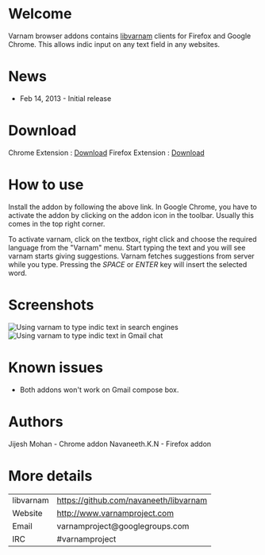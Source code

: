 # Welcome

Varnam browser addons contains [libvarnam](https://github.com/navaneeth/libvarnam) clients for Firefox and Google Chrome. This allows indic input on any text field in any websites.

# News

* Feb 14, 2013 - Initial release

# Download

Chrome Extension : [Download](https://chrome.google.com/webstore/detail/varnam/abcfkeabpcanobhdmcmdabejaamephaf)
Firefox Extension :
[Download](https://addons.mozilla.org/en-US/firefox/addon/varnam-transliteration-base/)

# How to use

Install the addon by following the above link. In Google Chrome, you have to activate the addon by clicking on the addon icon in the toolbar. Usually this comes in the top right corner.

To activate varnam, click on the textbox, right click and choose the required language from the "Varnam" menu. Start typing the text and you will see varnam starts giving suggestions. Varnam fetches suggestions from server while you type. Pressing the *SPACE* or *ENTER* key will insert the selected word.

# Screenshots

![Using varnam to type indic text in search engines](https://raw.github.com/navaneeth/varnam-browser-addons/master/screenshot-ff-bing.png)
![Using varnam to type indic text in Gmail chat](https://raw.github.com/navaneeth/varnam-browser-addons/master/screenshot-ff-gmailchat.png)

# Known issues

* Both addons won't work on Gmail compose box.


# Authors

Jijesh Mohan - Chrome addon
Navaneeth.K.N - Firefox addon

# More details

<table>
<tr><td>libvarnam</td><td><a href="https://github.com/navaneeth/libvarnam">https://github.com/navaneeth/libvarnam</a></td></tr>
<tr><td>Website</td><td><a href="http://www.varnamproject.com">http://www.varnamproject.com</a></td></tr>
<tr><td>Email</td><td>varnamproject@googlegroups.com</td></tr>
<tr><td>IRC</td><td>#varnamproject</td></tr>
</table>

